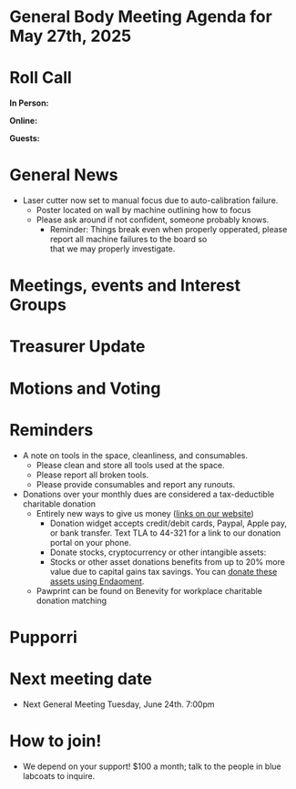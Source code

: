 # General Body Meeting Agenda for May 27th, 2025
# Roll Call
**In Person:**

**Online:**


**Guests:**


# General News
- Laser cutter now set to manual focus due to auto-calibration failure. 
  - Poster located on wall by machine outlining how to focus
  - Please ask around if not confident, someone probably knows. 
    - Reminder: Things break even when properly opperated, please report all machine failures to the board so  
      that we may properly investigate. 

# Meetings, events and Interest Groups


# Treasurer Update


# Motions and Voting


# Reminders
- A note on tools in the space, cleanliness, and consumables.
  - Please clean and store all tools used at the space.
  - Please report all broken tools.
  - Please provide consumables and report any runouts. 
- Donations over your monthly dues are considered a tax-deductible charitable donation
  - Entirely new ways to give us money ([links on our website](https://pawprintprototyping.org/pages/donate/))
    - Donation widget accepts credit/debit cards, Paypal, Apple pay, or bank transfer.  Text TLA to 44-321 for a link to our donation portal on your phone.
    - Donate stocks, cryptocurrency or other intangible assets:
    - Stocks or other asset donations benefits from up to 20% more value due to capital gains tax savings. You can [donate these assets using Endaoment](https://app.endaoment.org/orgs/84-4428024).
  - Pawprint can be found on Benevity for workplace charitable donation matching

# Pupporri 


# Next meeting date
- Next General Meeting Tuesday, June 24th. 7:00pm

# How to join! 
- We depend on your support! $100 a month; talk to the people in blue labcoats to inquire. 
